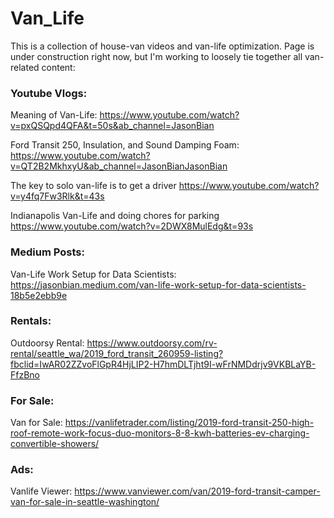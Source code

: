 # Van_Life


This is a collection of house-van videos and van-life optimization. 
Page is under construction right now, but I'm working to loosely tie together all van-related content:

### Youtube Vlogs:

Meaning of Van-Life: https://www.youtube.com/watch?v=pxQSQpd4QFA&t=50s&ab_channel=JasonBian

Ford Transit 250, Insulation, and Sound Damping Foam: https://www.youtube.com/watch?v=QT2B2MkhxyU&ab_channel=JasonBianJasonBian

The key to solo van-life is to get a driver https://www.youtube.com/watch?v=y4fq7Fw3Rlk&t=43s

Indianapolis Van-Life and doing chores for parking https://www.youtube.com/watch?v=2DWX8MulEdg&t=93s

### Medium Posts:
Van-Life Work Setup for Data Scientists: https://jasonbian.medium.com/van-life-work-setup-for-data-scientists-18b5e2ebb9e

### Rentals:
Outdoorsy Rental: https://www.outdoorsy.com/rv-rental/seattle_wa/2019_ford_transit_260959-listing?fbclid=IwAR02ZZvoFlGpR4HjLIP2-H7hmDLTjht9I-wFrNMDdrjv9VKBLaYB-FfzBno

### For Sale:
Van for Sale: https://vanlifetrader.com/listing/2019-ford-transit-250-high-roof-remote-work-focus-duo-monitors-8-8-kwh-batteries-ev-charging-convertible-showers/

### Ads:
Vanlife Viewer: https://www.vanviewer.com/van/2019-ford-transit-camper-van-for-sale-in-seattle-washington/

